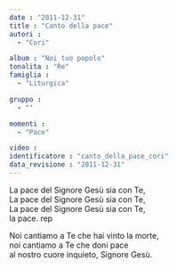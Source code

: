 ```yaml
---
date : "2011-12-31"
title : "Canto della pace"
autori : 
  - "Cori"

album : "Noi tuo popolo"
tonalita : "Re"
famiglia : 
  - "Liturgica"

gruppo : 
  - ""

momenti : 
  - "Pace"

video : 
identificatore : "canto_della_pace_cori"
data_revisione : "2011-12-31"
---
```

  
  
La pace del Signore Gesù sia con Te,  
La pace del Signore Gesù sia con Te,  
La pace del Signore Gesù sia con Te,  
la pace. rep  
  
  
Noi cantiamo a Te che hai vinto la morte,   
noi cantiamo a Te che doni pace  
al nostro cuore inquieto,  Signore Gesù.  
  
  
  
